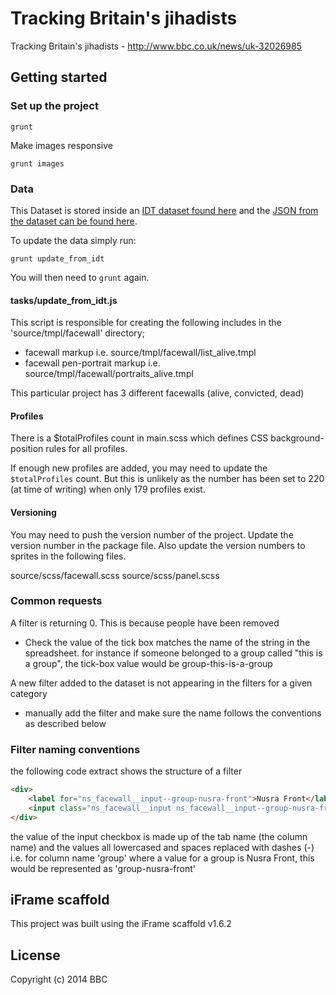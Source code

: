 # Tracking Britain's jihadists
Tracking Britain's jihadists - http://www.bbc.co.uk/news/uk-32026985

## Getting started

### Set up the project

```
grunt
```

Make images responsive

```
grunt images
```

### Data

This Dataset is stored inside an [IDT dataset found here](https://production.live.bbc.co.uk/isite2-xforms/fr/indepthtoolkit/dataset/edit/f5f21b32-f8c8-4d6c-a3c7-4bb9c89dbe22) and the [JSON from the dataset can be found here](http://www.bbc.co.uk/indepthtoolkit/data_set/jhadi-facewall).

To update the data simply run:
```
grunt update_from_idt
```

You will then need to `grunt` again.

#### tasks/update_from_idt.js
This script is responsible for creating the following includes in the 'source/tmpl/facewall' directory;
* facewall markup i.e. source/tmpl/facewall/list_alive.tmpl
* facewall pen-portrait markup i.e. source/tmpl/facewall/portraits_alive.tmpl

This particular project has 3 different facewalls (alive, convicted, dead)

#### Profiles

There is a $totalProfiles count in main.scss which defines CSS background-position rules for all profiles.

If enough new profiles are added, you may need to update the `$totalProfiles` count. But this is unlikely as the number has been set to 220 (at time of writing) when only 179 profiles exist.

#### Versioning

You may need to push the version number of the project. Update the version number in the package file. Also update the version numbers to sprites in the following files.

source/scss/facewall.scss
source/scss/panel.scss

### Common requests
A filter is returning 0. This is because people have been removed
* Check the value of the tick box matches the name of the string in the spreadsheet. for instance if someone belonged to a group called "this is a group", the tick-box value would be
group-this-is-a-group

A new filter added to the dataset is not appearing in the filters for a given category
* manually add the filter and make sure the name follows the conventions as described below

### Filter naming conventions

the following code extract shows the structure of a filter
```html
<div>
    <label for="ns_facewall__input--group-nusra-front">Nusra Front</label>
    <input class="ns_facewall__input ns_facewall__input--group-nusra-front" value="group-nusra-front" type="checkbox" />
</div>
```

the value of the input checkbox is made up of the tab name (the column name) and the values all lowercased and spaces replaced with dashes (-)
i.e. for column name 'group' where a value for a group is Nusra Front, this would be represented as 'group-nusra-front'




## iFrame scaffold

This project was built using the iFrame scaffold v1.6.2

## License
Copyright (c) 2014 BBC
